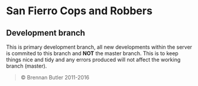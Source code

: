 San Fierro Cops and Robbers
==========================

## Development branch

This is primary development branch, all new developments within the server is commited to this branch and <strong>NOT</strong> the master branch. This is to keep things nice and tidy and any errors produced will not affect the working branch (master).


> &copy; Brennan Butler 2011-2016
